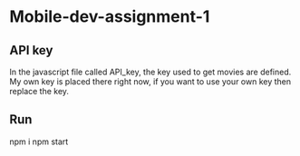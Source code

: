 # Mobile-dev-assignment-1

## API key
In the javascript file called API_key, the key used to get movies are defined. My own key is placed there right now, if you want to use your own key then replace the key.

## Run
npm i
npm start